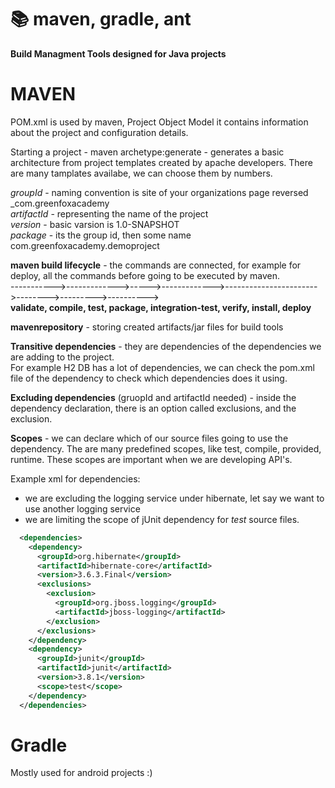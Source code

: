 # :books: maven, gradle, ant

**Build Managment Tools designed for Java projects**

# MAVEN
POM.xml is used by maven, Project Object Model it contains information about the project and configuration details.

Starting a project - maven archetype:generate - generates a basic architecture from project templates created by apache developers.
There are many tamplates availabe, we can choose them by numbers.

_groupId_ - naming convention is site of your organizations page reversed _com.greenfoxacademy </br>
_artifactId_ - representing the name of the project </br>
_version_ - basic varsion is 1.0-SNAPSHOT </br>
_package_ - its the group id, then some name com.greenfoxacademy.demoproject

**maven build lifecycle** - the commands are connected, for example for deploy, all the commands before going to be executed by maven. </br>
----------->------------->----->------------->----------------------->-------->--------->----------> </br>
**validate, compile, test, package, integration-test, verify, install, deploy**

**mavenrepository** - storing created artifacts/jar files for build tools

**Transitive dependencies** - they are dependencies of the dependencies we are adding to the project. </br> For example H2 DB has a lot of dependencies, we can check the pom.xml file of the dependency to check which dependencies does it using.

**Excluding dependencies** (gruopId and artifactId needed) - inside the dependency declaration, there is an option called exclusions, and the exclusion.

**Scopes** - we can declare which of our source files going to use the dependency. The are many predefined scopes, like test, compile, provided, runtime. These scopes are important when we are developing API's.

Example xml for dependencies:
- we are excluding the logging service under hibernate, let say we want to use another logging service
- we are limiting the scope of jUnit dependency for _test_ source files.

```XML
  <dependencies>
    <dependency>
      <groupId>org.hibernate</groupId>
      <artifactId>hibernate-core</artifactId>
      <version>3.6.3.Final</version>
      <exclusions>
        <exclusion>
          <groupId>org.jboss.logging</groupId>
          <artifactId>jboss-logging</artifactId>
        </exclusion>
      </exclusions>
    </dependency>
    <dependency>
      <groupId>junit</groupId>
      <artifactId>junit</artifactId>
      <version>3.8.1</version>
      <scope>test</scope>
    </dependency>
  </dependencies>
```

# Gradle
Mostly used for android projects :)
